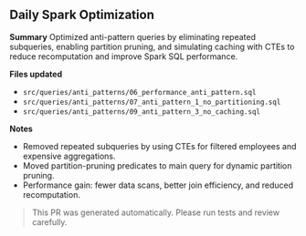 ## Daily Spark Optimization

**Summary**
Optimized anti-pattern queries by eliminating repeated subqueries, enabling partition pruning, and simulating caching with CTEs to reduce recomputation and improve Spark SQL performance.

**Files updated**
- `src/queries/anti_patterns/06_performance_anti_pattern.sql`
- `src/queries/anti_patterns/07_anti_pattern_1_no_partitioning.sql`
- `src/queries/anti_patterns/09_anti_pattern_3_no_caching.sql`


**Notes**
- Removed repeated subqueries by using CTEs for filtered employees and expensive aggregations.
- Moved partition-pruning predicates to main query for dynamic partition pruning.
- Performance gain: fewer data scans, better join efficiency, and reduced recomputation.

> This PR was generated automatically. Please run tests and review carefully.
